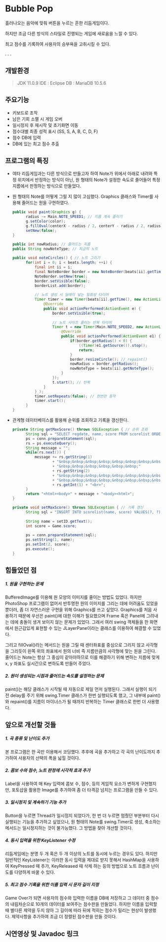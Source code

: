 # Bubble Pop

흘러나오는 음악에 맞춰 버튼을 누르는 흔한 리듬게임이다.

하지만 조금 다른 방식의 스타일로 진행되는 게임에 새로움을 느낄 수 있다.

최고 점수를 기록하여 사용자의 승부욕을 고취시킬 수 있다.

<img src="E:\_00_java_project\window1.PNG" style="zoom: 25%;" />

<img src="E:\_00_java_project\window2.PNG" style="zoom:25%;" />

<img src="E:\_00_java_project\window3.PNG" style="zoom:25%;" />



## 개발환경

> JDK 11.0.9
> IDE : Eclipse
> DB : MariaDB 10.5.6



## 주요기능

- 키보드로 조작
- 남은 기회 소멸 시 게임 오버
- 일시정지 후 재시작 및 초기화면 이동
- 점수대별 최종 성적 표시 (SS, S, A, B, C, D, F)
- 점수 DB에 입력
- DB에 있는 최고 점수 추출



## 프로그램의 특징

- 여타 리듬게임과는 다른 방식으로 만들고자 하여 Note가 위에서 아래로 내려와 특정 위치에서 반정하는 방식이 아닌, 원 형태의 Note가 설정한 속도로 줄어들어 특정 지름에서 판정하는 방식으로 만들었다.

- 원 형태의 Note를 어떻게 그릴 지 많이 고심했다. Graphics 클래스와 Timer를 사용해 줄어드는 원을 구현하였다.

  ```java
  public void paint(Graphics g) {
  		radius -= Main.NOTE_SPEED1; // 지름 계속 줄이기
  		g.setColor(color);
  		g.fillOval(centerX - radius / 2, centerY - radius / 2, radius, radius);
  		setNew(false);
  }
  ```

  ```java
  public int nowRadius; // 줄어드는 지름
  public String nowNoteType; // 지금의 노트
  	
  public void noteCircles() { // 노트 그리기
  		for(int i = 0; i < beats.length; ++i) {
  			final int ii = i;
  			final NoteBorder border = new NoteBorder(beats[ii].getTime(),beats[ii].getNoteType());
  			NoteBorder.setNew(true);
  			border.setVisible(false);
  			borderList.add(border);
  		
  			// 노트 생성 시 딜레이 넣는 일회성 타이머
  			Timer timer = new Timer(beats[ii].getTime(), new ActionListener() {
  				@Override
  				public void actionPerformed(ActionEvent e) {
  					border.setVisible(true);
  					
  					// 노트 사이즈 줄이는 반복 타이머
  					Timer t = new Timer(Main.NOTE_SPEED2, new ActionListener() { 
  						@Override
  						public void actionPerformed(ActionEvent e1) {
  							if(border.getRadius() < 0) {
  								((Timer)e1.getSource()).stop();
  								return;
  							}
  							border.resizeCircle(); // repaint()
  							nowRadius = border.getRadius();
  							nowNoteType = beats[ii].getNoteType();
  						}
  					});
  					t.start(); // 반복
  				}
  			} );
  			timer.setRepeats(false); // 한번만 동작
  			timer.start();
  		}
  }
  ```

  

- 관계형 데이터베이스를 활용해 순위를 조회하고 기록을 갱신한다.

  ```java
  private String getMaxScore() throws SQLException { // 순위 조회
  		String sql = "SELECT regdate, name, score FROM scorelist ORDER BY score DESC";
  		ps = conn.prepareStatement(sql);
  		rs = ps.executeQuery();
  		String message = "";
  		while(rs.next()) {
  			message += rs.getString(1) 
  					+ "&nbsp;&nbsp;&nbsp;&nbsp;&nbsp;&nbsp;&nbsp;&nbsp;&nbsp;" 
  					+ "&nbsp;&nbsp;&nbsp;&nbsp;&nbsp;&nbsp;" 
  					+ rs.getString(2) 
  					+ "&nbsp;&nbsp;&nbsp;&nbsp;&nbsp;&nbsp;&nbsp;&nbsp;&nbsp;"
  					+ "&nbsp;&nbsp;&nbsp;&nbsp;&nbsp;&nbsp;&nbsp;&nbsp;&nbsp;" 
  					+ rs.getInt(3) + "<br>"; 
  		}
  		return "<html><body>" + message + "<body><html>";
  }
  ```

  ```java
  private void setMaxScore() throws SQLException { // 기록 갱신
  		String sql = "INSERT INTO scorelist(name, score) VALUES(?, ?)";
  		
  		String name = setID.getText();
  		int score = Game.score;
  		
  		ps = conn.prepareStatement(sql);
  		ps.setString(1, name);
  		ps.setInt(2, score);
  		ps.execute();
  }
  ```

  



## 힘들었던 점

##### 1. 원을 구현하는 문제

BufferedImage를 이용해 원 모양의 이미지를 줄이는 방법도 있었다. 하지만 PhotoShop 프로그램이 없어서 반투명한 원의 이미지를 그리는 데에 어려움도 있었을 뿐더러, 좀 더 자연스러운 구현을 위해 Graphics를 쓰고 싶었다. Graphics를 처음 사용하기 때문에 우선은 paint()에 대한 이해가 필요했으며 Frame 혹은 Panel에 그려내는 데에 충돌이 생겨 보이지 않는 문제가 있었다. 그래서 여러 swing 객체들을 한 화면에서 원근감있게 표현할 수 있는 JLayerPane이라는 클래스를 이용하여 해결할 수 있었다.

그리고 fillOval()라는 메서드는 원을 그릴 때 센터좌표를 중심으로 그리지 않고 사각형을 그리듯이 왼쪽 위의 좌표에서 원의 너비 즉 지름만큼의 사각형에 맞는 원을 그린다. 줄어드는 Note는 항상 그 중심이 같아야하므로 이를 해결하기 위해 변하는 지름에 맞게 x, y 좌표도 실시간으로 변하도록 만들어 주었다.



##### 2. 원이 생성되는 시점과 줄어드는 속도를 설정하는 문제

paint()는 해당 클래스가 시작될 때 자동으로 제일 먼저 실행된다. 그래서 실행이 되기 전 delay를 주기 위해 swing.Timer 클래스가 한번 실행되도록 했고, 그 내부에 paint()와 repaint()를 지름이 마이너스가 될 때까지 반복하는 Timer 클래스로 한번 더 사용했다.



## 앞으로 개선할 것들

##### 1. 곡 종류 및 난이도 추가

본 프로그램은 한 곡만 이용해서 코딩했다. 추후에 곡을 추가하고 각 곡의 난이도까지 추가하여 사용자의 선택의 폭을 넓힐 것이다.



##### 2. 콤보 수와 점수, 노트 판정에 시각적 효과 추가

Label을 사용하여 매 Key 입력에 콤보 수, 점수, 등의 게임적 요소가 변하게 구현했지만, 포토샵을 활용한 Image를 추가하여 좀 더 타격감 넘치는 프로그램을 만들 수 있다.



##### 3. 일시정지 및 계속하기 기능 추가

Button을 누르면 Thread가 일시정지 되었다가, 한 번 더 누르면 멈췄던 부분부터 다시 실행되는 기능을 추가하고 싶었으나, 원 형태의 Note를 swing.Timer로 생성, 축소하는 메서드는 일시정지하는 것이 불가능했다. 그 방법을 찾아 개선할 것이다.



##### 4. 동시 입력을 위한 KeyListener 수정

리듬게임에는 분명 두 개 혹은 두 개 이상의 노트를 동시에 누르는 경우도 있다. 하지만 일반적인 KeyListener는 이러한 동시 입력을 제대로 받지 못해서 HashMap을 사용하여 KeyPressed 때 추가, KeyReleased 때 삭제 하는 등의 방법으로 노트 흐름과 난이도를 다양하게 바꿀 수 있다. 



##### 5. 최고 점수 기록을 위한 이름 입력 시 문자 길이 지정

Game Over가 되면 사용자의 점수와 입력한 이름을 DB에 저장하고 그 데이터 중 점수의 내림차순으로 10개의 데이터를 보여주는 점수판을 만들었다. 하지만 이름을 입력할 때 별다른 제약을 두지 않아 그 길이에 따라 뒤에 적히는 점수가 밀리는 현상이 발생했다. 제약사항을 추가하여 조금 더 정렬된 점수판을 만들 것이다.



## 시연영상 및 Javadoc 링크
